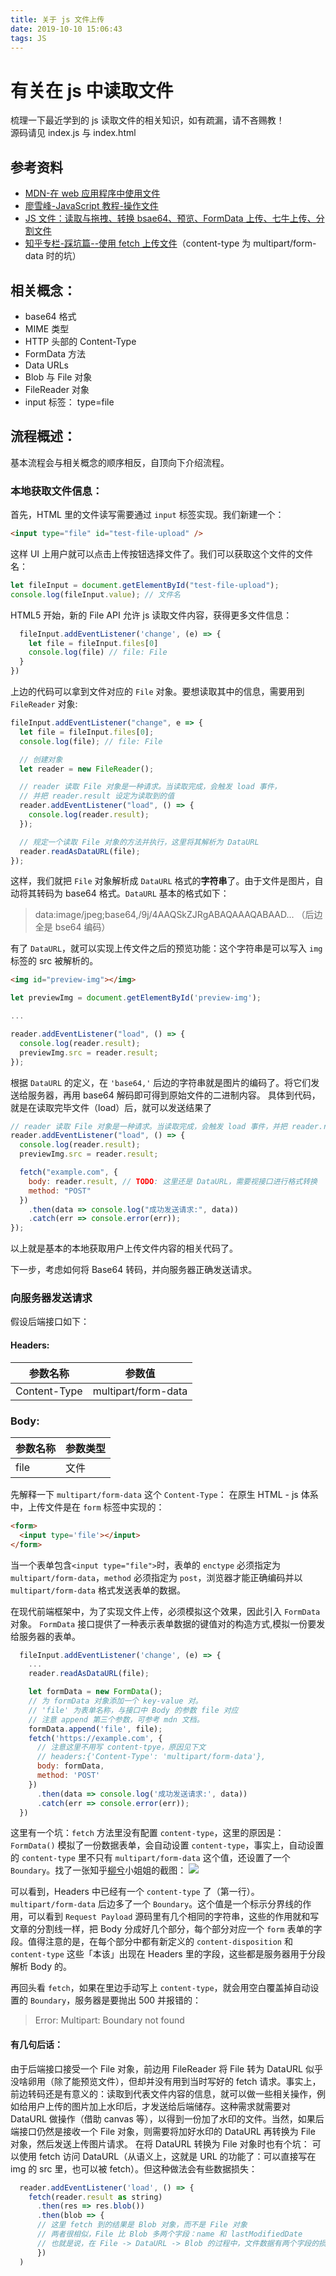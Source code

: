 ```yaml
---
title: 关于 js 文件上传
date: 2019-10-10 15:06:43
tags: JS
---
```


# 有关在 js 中读取文件

梳理一下最近学到的 js 读取文件的相关知识，如有疏漏，请不吝赐教！  
源码请见 index.js 与 index.html

## 参考资料

- [MDN-在 web 应用程序中使用文件](https://developer.mozilla.org/zh-CN/docs/Web/API/File/Using_files_from_web_applications)
- [廖雪峰-JavaScript 教程-操作文件](https://www.liaoxuefeng.com/wiki/1022910821149312/1023022494381696)
- [JS 文件：读取与拖拽、转换 bsae64、预览、FormData 上传、七牛上传、分割文件](https://github.com/amandakelake/blog/issues/40)
- [知乎专栏-踩坑篇--使用 fetch 上传文件](https://zhuanlan.zhihu.com/p/34291688)（content-type 为 multipart/form-data 时的坑）

## 相关概念：

- base64 格式
- MIME 类型
- HTTP 头部的 Content-Type
- FormData 方法
- Data URLs
- Blob 与 File 对象
- FileReader 对象
- input 标签： type=file

## 流程概述：

基本流程会与相关概念的顺序相反，自顶向下介绍流程。

### 本地获取文件信息：

首先，HTML 里的文件读写需要通过 `input` 标签实现。我们新建一个：

```html
<input type="file" id="test-file-upload" />
```

这样 UI 上用户就可以点击上传按钮选择文件了。我们可以获取这个文件的文件名：

```js
let fileInput = document.getElementById("test-file-upload");
console.log(fileInput.value); // 文件名
```

HTML5 开始，新的 File API 允许 js 读取文件内容，获得更多文件信息：

```js
  fileInput.addEventListener('change', (e) => {
    let file = fileInput.files[0]
    console.log(file) // file: File
  }
})
```

上边的代码可以拿到文件对应的 `File` 对象。要想读取其中的信息，需要用到 `FileReader` 对象:

```js
fileInput.addEventListener("change", e => {
  let file = fileInput.files[0];
  console.log(file); // file: File

  // 创建对象
  let reader = new FileReader();

  // reader 读取 File 对象是一种请求。当读取完成，会触发 load 事件，
  // 并把 reader.result 设定为读取到的值
  reader.addEventListener("load", () => {
    console.log(reader.result);
  });

  // 规定一个读取 File 对象的方法并执行，这里将其解析为 DataURL
  reader.readAsDataURL(file);
});
```

这样，我们就把 `File` 对象解析成 `DataURL` 格式的**字符串**了。由于文件是图片，自动将其转码为 base64 格式。`DataURL` 基本的格式如下：

> data:image/jpeg;base64,/9j/4AAQSkZJRgABAQAAAQABAAD...
> （后边全是 bse64 编码）

有了 `DataURL`，就可以实现上传文件之后的预览功能：这个字符串是可以写入 `img` 标签的 src 被解析的。

```html
<img id="preview-img"></img>
```

```js
let previewImg = document.getElementById('preview-img');

...

reader.addEventListener("load", () => {
  console.log(reader.result);
  previewImg.src = reader.result;
});
```

根据 `DataURL` 的定义，在 `'base64,'` 后边的字符串就是图片的编码了。将它们发送给服务器，再用 base64 解码即可得到原始文件的二进制内容。
具体到代码，就是在读取完毕文件（load）后，就可以发送结果了

```js
// reader 读取 File 对象是一种请求。当读取完成，会触发 load 事件，并把 reader.result 设定为读取到的值
reader.addEventListener("load", () => {
  console.log(reader.result);
  previewImg.src = reader.result;

  fetch("example.com", {
    body: reader.result, // TODO: 这里还是 DataURL，需要视接口进行格式转换
    method: "POST"
  })
    .then(data => console.log("成功发送请求:", data))
    .catch(err => console.error(err));
});
```

以上就是基本的本地获取用户上传文件内容的相关代码了。

下一步，考虑如何将 Base64 转码，并向服务器正确发送请求。

### 向服务器发送请求

假设后端接口如下：

#### Headers:

| 参数名称     | 参数值              |
| ------------ | ------------------- |
| Content-Type | multipart/form-data |

### Body:

| 参数名称 | 参数类型 |
| -------- | -------- |
| file     | 文件     |

先解释一下 `multipart/form-data` 这个 `Content-Type`：
在原生 HTML - js 体系中，上传文件是在 `form` 标签中实现的：

```html
<form>
  <input type='file'></input>
</form>
```

当一个表单包含`<input type="file">`时，表单的 `enctype` 必须指定为 `multipart/form-data`，`method` 必须指定为 `post`，浏览器才能正确编码并以 `multipart/form-data` 格式发送表单的数据。

在现代前端框架中，为了实现文件上传，必须模拟这个效果，因此引入 `FormData` 对象。
`FormData` 接口提供了一种表示表单数据的键值对的构造方式,模拟一份要发给服务器的表单。

```js
  fileInput.addEventListener('change', (e) => {
    ...
    reader.readAsDataURL(file);

    let formData = new FormData();
    // 为 formData 对象添加一个 key-value 对。
    // 'file' 为表单名称，与接口中 Body 的参数 file 对应
    // 注意 append 第三个参数，可参考 mdn 文档。
    formData.append('file', file);
    fetch('https://example.com', {
      // 注意这里不用写 content-tpye，原因见下文
      // headers:{'Content-Type': 'multipart/form-data'},
      body: formData,
      method: 'POST'
    })
      .then(data => console.log('成功发送请求:', data))
      .catch(err => console.error(err));
  })
```

这里有一个坑：`fetch` 方法里没有配置 `content-type`，这里的原因是：`FormData()` 模拟了一份数据表单，会自动设置 `content-type`，事实上，自动设置的 `content-type` 里不只有 `multipart/form-data` 这个值，还设置了一个 `Boundary`。找了一张知乎[柳兮](https://zhuanlan.zhihu.com/p/34291688)小姐姐的截图：
![](/images/关于-js-文件上传1.jpg)

可以看到，Headers 中已经有一个 `content-type` 了（第一行）。`multipart/form-data` 后边多了一个 `Boundary`。这个值是一个标示分界线的作用，可以看到 `Request Payload` 源码里有几个相同的字符串，这些的作用就和写文章的分割线一样，把 Body 分成好几个部分，每个部分对应一个 `form` 表单的字段。值得注意的是，在每个部分中都有新定义的 `content-disposition` 和 `content-type` 这些「本该」出现在 Headers 里的字段，这些都是服务器用于分段解析 Body 的。

再回头看 `fetch`，如果在里边手动写上 `content-type`，就会用空白覆盖掉自动设置的 `Boundary`，服务器是要抛出 500 并报错的：

> Error: Multipart: Boundary not found

#### 有几句后话：

由于后端接口接受一个 File 对象，前边用 FileReader 将 File 转为 DataURL 似乎没啥卵用（除了能预览文件），但却并没有用到当时写好的 fetch 请求。事实上，前边转码还是有意义的：读取到代表文件内容的信息，就可以做一些相关操作，例如给用户上传的图片加上水印后，才发送给后端储存。这种需求就需要对 DataURL 做操作（借助 canvas 等），以得到一份加了水印的文件。当然，如果后端接口仍然是接收一个 File 对象，则需要将加好水印的 DataURL 再转换为 File 对象，然后发送上传图片请求。
在将 DataURL 转换为 File 对象时也有个坑：
可以使用 fetch 访问 DataURL（从语义上，这就是 URL 的功能了：可以直接写在 img 的 src 里，也可以被 fetch）。但这种做法会有些数据损失：

```js
  reader.addEventListener('load', () => {
    fetch(reader.result as string)
      .then(res => res.blob())
      .then(blob => {
      // 这里 fetch 到的结果是 Blob 对象，而不是 File 对象
      // 两者很相似，File 比 Blob 多两个字段：name 和 lastModifiedDate
      // 也就是说，在 File -> DataURL -> Blob 的过程中，文件数据有两个字段的损失
      })
  )
```
